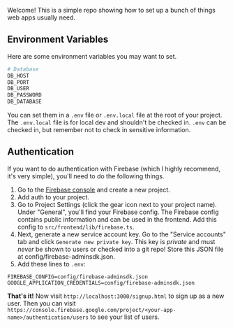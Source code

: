 Welcome! This is a simple repo showing how to set up a bunch of things web apps usually need.

## Environment Variables

Here are some environment variables you may want to set.

```bash
# Database
DB_HOST
DB_PORT
DB_USER
DB_PASSWORD
DB_DATABASE
```

You can set them in a `.env` file or `.env.local` file at the root of your project. The `.env.local` file is for local dev and shouldn't be checked in. `.env` can be checked in, but remember not to check in sensitive information.

## Authentication
If you want to do authentication with Firebase (which I highly recommend, it's very simple), you'll need to do the following things.

1. Go to the [Firebase console](https://console.firebase.google.com) and create a new project.
2. Add auth to your project.
3. Go to Project Settings (click the gear icon next to your project name). Under "General", you'll find your Firebase config. The Firebase config contains public information and can be used in the frontend. Add this config to `src/frontend/lib/firebase.ts`. 
4. Next, generate a new service account key. Go to the "Service accounts" tab and click `Generate new private key`. This key is *private* and must *never* be shown to users or checked into a git repo! Store this JSON file at config/firebase-adminsdk.json.
5. Add these lines to `.env`:

```
FIREBASE_CONFIG=config/firebase-adminsdk.json
GOOGLE_APPLICATION_CREDENTIALS=config/firebase-adminsdk.json
```

**That's it!** Now visit `http://localhost:3000/signup.html` to sign up as a new user. Then you can visit `https://console.firebase.google.com/project/<your-app-name>/authentication/users` to see your list of users.